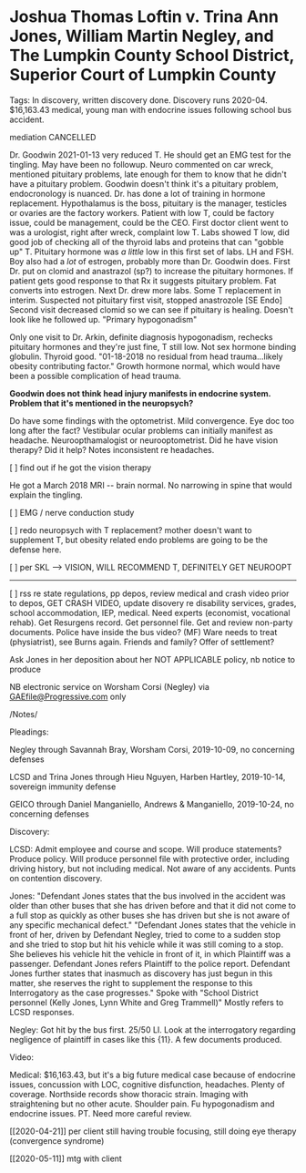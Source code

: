 # Joshua Thomas Loftin v. Trina Ann Jones, William Martin Negley, and The Lumpkin County School District, Superior Court of Lumpkin County

Tags: In discovery, written discovery done.
Discovery runs 2020-04. $16,163.43 medical, young man with endocrine
issues following school bus accident.

mediation CANCELLED

Dr. Goodwin 2021-01-13 very reduced T. He should get an EMG test for the tingling. May have been no followup. Neuro commented on car wreck, mentioned pituitary problems, late enough for them to know that he didn't have a pituitary problem. Goodwin doesn't think it's a pituitary problem, endocronology is nuanced. Dr. has done a lot of training in hormone replacement. Hypothalamus is the boss, pituitary is the manager, testicles or ovaries are the factory workers. Patient with low T, could be factory issue, could be management, could be the CEO. First doctor client went to was a urologist, right after wreck, complaint low T. Labs showed T low, did good job of checking all of the thyroid labs and proteins that can "gobble up" T. Pituitary hormone was *a little* low in this first set of labs. LH and FSH. Boy also had a *lot* of estrogen, probably more than Dr. Goodwin does. First Dr. put on clomid and anastrazol (sp?) to increase the pituitary hormones. If patient gets good response to that Rx it suggests pituitary problem. Fat converts into estrogen. Next Dr. drew more labs. Some T replacement in interim. Suspected not pituitary first visit, stopped anastrozole [SE Endo] Second visit decreased clomid so we can see if pituitary is healing. Doesn't look like he followed up. "Primary hypogonadism" 

Only one visit to Dr. Arkin, definite diagnosis hypogonadism, rechecks pituitary hormones and they're just fine, T still low. Not sex hormone binding globulin. Thyroid good. "01-18-2018 no residual from head trauma...likely obesity contributing factor." Growth hormone normal, which would have been a possible complication of head trauma.

**Goodwin does not think head injury manifests in endocrine system. Problem that it's mentioned in the neuropsych?**

Do have some findings with the optometrist. Mild convergence. Eye doc too long after the fact? Vestibular ocular problems can initially manifest as headache. Neuroopthamalogist or neurooptometrist. Did he have vision therapy? Did it help? Notes inconsistent re headaches.

[ ] find out if he got the vision therapy

He got a March 2018 MRI -- brain normal. No narrowing in spine that would explain the tingling.

[ ] EMG / nerve conduction study

[ ] redo neuropsych with T replacement? mother doesn't want to supplement T, but obesity related endo problems are going to be the defense here.

[ ] per SKL --> VISION, WILL RECOMMEND T, DEFINITELY GET NEUROOPT

---


[ ] rss re state regulations, pp depos, review medical and crash video
prior to depos, GET CRASH VIDEO, update disovery re disability services,
grades, school accommodation, IEP, medical. Need experts (economist,
vocational rehab). Get Resurgens record. Get personnel file. Get and
review non-party documents. Police have inside the bus video? (MF) Ware
needs to treat (physiatrist), see Burns again. Friends and family? Offer
of settlement?

Ask Jones in her deposition about her NOT APPLICABLE policy, nb notice
to produce

NB electronic service on Worsham Corsi (Negley) via
GAEfile@Progressive.com only

/Notes/

Pleadings:

Negley through Savannah Bray, Worsham Corsi, 2019-10-09, no concerning
defenses

LCSD and Trina Jones through Hieu Nguyen, Harben Hartley, 2019-10-14,
sovereign immunity defense

GEICO through Daniel Manganiello, Andrews & Manganiello, 2019-10-24, no
concerning defenses

Discovery:

LCSD: Admit employee and course and scope. Will produce statements?
Produce policy. Will produce personnel file with protective order,
including driving history, but not including medical. Not aware of any
accidents. Punts on contention discovery.

Jones: "Defendant Jones states that the bus involved in the accident was
older than other buses that she has driven before and that it did not
come to a full stop as quickly as other buses she has driven but she is
not aware of any specific mechanical defect." "Defendant Jones states
that the vehicle in front of her, driven by Defendant Negley, tried to
come to a sudden stop and she tried to stop but hit his vehicle while it
was still coming to a stop. She believes his vehicle hit the vehicle in
front of it, in which Plaintiff was a passenger. Defendant Jones refers
Plaintiff to the police report. Defendant Jones further states that
inasmuch as discovery has just begun in this matter, she reserves the
right to supplement the response to this Interrogatory as the case
progresses." Spoke with "School District personnel (Kelly Jones, Lynn
White and Greg Trammell)" Mostly refers to LCSD responses.

Negley: Got hit by the bus first. 25/50 LI. Look at the interrogatory
regarding negligence of plaintiff in cases like this {11}. A few
documents produced.

Video:

Medical: $16,163.43, but it's a big future medical case because of
endocrine issues, concussion with LOC, cognitive disfunction, headaches.
Plenty of coverage. Northside records show thoracic strain. Imaging with
straightening but no other acute. Shoulder pain. Fu hypogonadism and
endocrine issues. PT. Need more careful review.

[[2020-04-21]] per client still having trouble focusing, still doing eye
therapy (convergence syndrome)

[[2020-05-11]] mtg with client
